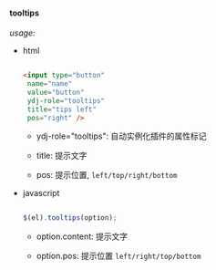 
#### tooltips

_usage:_

- html

  ```html

  <input type="button"
   name="name"
   value="button"
   ydj-role="tooltips"
   title="tips left"  
   pos="right" />

  ```
  - ydj-role="tooltips": 自动实例化插件的属性标记

  - title: 提示文字

  - pos: 提示位置, `left/top/right/bottom`

- javascript

  ```javascript

  $(el).tooltips(option);

  ```

  - option.content: 提示文字

  - option.pos: 提示位置 `left/right/top/bottom`
